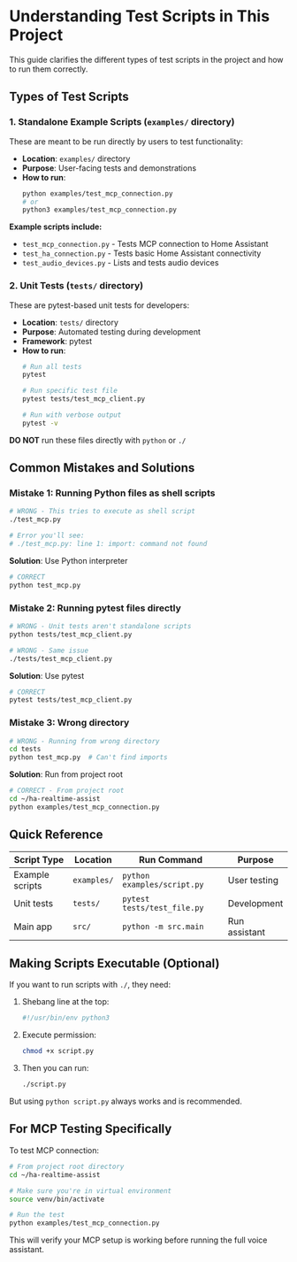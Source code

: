 # Understanding Test Scripts in This Project

This guide clarifies the different types of test scripts in the project and how to run them correctly.

## Types of Test Scripts

### 1. Standalone Example Scripts (`examples/` directory)

These are meant to be run directly by users to test functionality:

- **Location**: `examples/` directory
- **Purpose**: User-facing tests and demonstrations
- **How to run**: 
  ```bash
  python examples/test_mcp_connection.py
  # or
  python3 examples/test_mcp_connection.py
  ```

**Example scripts include:**
- `test_mcp_connection.py` - Tests MCP connection to Home Assistant
- `test_ha_connection.py` - Tests basic Home Assistant connectivity
- `test_audio_devices.py` - Lists and tests audio devices

### 2. Unit Tests (`tests/` directory)

These are pytest-based unit tests for developers:

- **Location**: `tests/` directory  
- **Purpose**: Automated testing during development
- **Framework**: pytest
- **How to run**:
  ```bash
  # Run all tests
  pytest
  
  # Run specific test file
  pytest tests/test_mcp_client.py
  
  # Run with verbose output
  pytest -v
  ```

**DO NOT** run these files directly with `python` or `./`

## Common Mistakes and Solutions

### Mistake 1: Running Python files as shell scripts
```bash
# WRONG - This tries to execute as shell script
./test_mcp.py

# Error you'll see:
# ./test_mcp.py: line 1: import: command not found
```

**Solution**: Use Python interpreter
```bash
# CORRECT
python test_mcp.py
```

### Mistake 2: Running pytest files directly
```bash
# WRONG - Unit tests aren't standalone scripts
python tests/test_mcp_client.py

# WRONG - Same issue
./tests/test_mcp_client.py
```

**Solution**: Use pytest
```bash
# CORRECT
pytest tests/test_mcp_client.py
```

### Mistake 3: Wrong directory
```bash
# WRONG - Running from wrong directory
cd tests
python test_mcp.py  # Can't find imports
```

**Solution**: Run from project root
```bash
# CORRECT - From project root
cd ~/ha-realtime-assist
python examples/test_mcp_connection.py
```

## Quick Reference

| Script Type | Location | Run Command | Purpose |
|------------|----------|-------------|---------|
| Example scripts | `examples/` | `python examples/script.py` | User testing |
| Unit tests | `tests/` | `pytest tests/test_file.py` | Development |
| Main app | `src/` | `python -m src.main` | Run assistant |

## Making Scripts Executable (Optional)

If you want to run scripts with `./`, they need:

1. Shebang line at the top:
   ```python
   #!/usr/bin/env python3
   ```

2. Execute permission:
   ```bash
   chmod +x script.py
   ```

3. Then you can run:
   ```bash
   ./script.py
   ```

But using `python script.py` always works and is recommended.

## For MCP Testing Specifically

To test MCP connection:
```bash
# From project root directory
cd ~/ha-realtime-assist

# Make sure you're in virtual environment
source venv/bin/activate

# Run the test
python examples/test_mcp_connection.py
```

This will verify your MCP setup is working before running the full voice assistant.